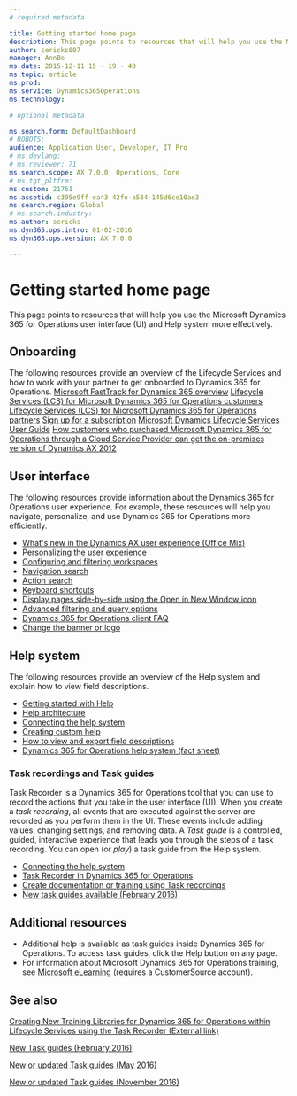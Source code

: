 ```yaml
---
# required metadata

title: Getting started home page
description: This page points to resources that will help you use the Microsoft Dynamics 365 for Operations user interface (UI) and Help system more effectively.
author: sericks007
manager: AnnBe
ms.date: 2015-12-11 15 - 19 - 40
ms.topic: article
ms.prod: 
ms.service: Dynamics365Operations
ms.technology: 

# optional metadata

ms.search.form: DefaultDashboard
# ROBOTS: 
audience: Application User, Developer, IT Pro
# ms.devlang: 
# ms.reviewer: 71
ms.search.scope: AX 7.0.0, Operations, Core
# ms.tgt_pltfrm: 
ms.custom: 21761
ms.assetid: c395e9ff-ea43-42fe-a584-145d6ce10ae3
ms.search.region: Global
# ms.search.industry: 
ms.author: sericks
ms.dyn365.ops.intro: 01-02-2016
ms.dyn365.ops.version: AX 7.0.0

---
```


# Getting started home page

This page points to resources that will help you use the Microsoft Dynamics 365 for Operations user interface (UI) and Help system more effectively.

Onboarding
----------

The following resources provide an overview of the Lifecycle Services and how to work with your partner to get onboarded to Dynamics 365 for Operations. [Microsoft FastTrack for Dynamics 365 overview](fasttrack-dynamics-365-overview.md) [Lifecycle Services (LCS) for Microsoft Dynamics 365 for Operations customers](lcs-works-lcs.md) [Lifecycle Services (LCS) for Microsoft Dynamics 365 for Operations partners](getting-started-lcs.md) [Sign up for a subscription](sign-up-preview-subscription.md) [Microsoft Dynamics Lifecycle Services User Guide](lcs-user-guide.md) [How customers who purchased Microsoft Dynamics 365 for Operations through a Cloud Service Provider can get the on-premises version of Dynamics AX 2012](csp-download-customersource.md)

## User interface
The following resources provide information about the Dynamics 365 for Operations user experience. For example, these resources will help you navigate, personalize, and use Dynamics 365 for Operations more efficiently.

-   [What's new in the Dynamics AX user experience (Office Mix)](https://mix.office.com/watch/1ohsrrpsd02e1)
-   [Personalizing the user experience](personalize-user-experience.md)
-   [Configuring and filtering workspaces](configure-filter-workspaces.md)
-   [Navigation search](navigation-search.md)
-   [Action search](action-search.md)
-   [Keyboard shortcuts](shortcut-keys.md)
-   [Display pages side-by-side using the Open in New Window icon](display-pages-side-by-side.md)
-   [Advanced filtering and query options](advanced-filtering-query-options.md)
-   [Dynamics 365 for Operations client FAQ](client-faq.md)
-   [Change the banner or logo](http://ax.help.dynamics.com/en/wiki/change-the-banner-or-logo/)

## Help system
The following resources provide an overview of the Help system and explain how to view field descriptions.

-   [Getting started with Help](help-get-started.md)
-   [Help architecture](work-with-help.md#help-architecture)
-   [Connecting the help system](work-with-help.md#connecting-the-help-system)
-   [Creating custom help](work-with-help.md#creating-custom-help)
-   [How to view and export field descriptions](view-export-field-descriptions.md)
-   [Dynamics 365 for Operations help system (fact sheet)](https://mbs.microsoft.com/customersource/Global/AX/learning/fact-sheets/msdaxhelpsystemfactsheet)

### Task recordings and Task guides

Task Recorder is a Dynamics 365 for Operations tool that you can use to record the actions that you take in the user interface (UI). When you create a *task recording*, all events that are executed against the server are recorded as you perform them in the UI. These events include adding values, changing settings, and removing data. A *Task guide* is a controlled, guided, interactive experience that leads you through the steps of a task recording. You can open (or *play*) a task guide from the Help system.

-   [Connecting the help system](work-with-help.md#connecting-the-help-system)
-   [Task Recorder in Dynamics 365 for Operations](task-recorder.md)
-   [Create documentation or training using Task recordings](task-recorder.md)
-   [New task guides available (February 2016)](new-task-guides-available-february-2016.md)

## Additional resources
-   Additional help is available as task guides inside Dynamics 365 for Operations. To access task guides, click the Help button on any page.
-   For information about Microsoft Dynamics 365 for Operations training, see [Microsoft eLearning](https://mbspartner.microsoft.com/AX/LearningPlans) (requires a CustomerSource account).


See also
--------

[Creating New Training Libraries for Dynamics 365 for Operations within Lifecycle Services using the Task Recorder (External link)](https://docs.com/mufife/163372c6-f366-4c5a-94fa-93e2c25f878a/creating-new-training-libraries-for-dynamics-ax)

[New Task guides (February 2016)](new-task-guides-available-february-2016.md)

[New or updated Task guides (May 2016)](new-updated-task-guides-available-may-2016.md)

[New or updated Task guides (November 2016)](new-task-guides-november-2016.md)

